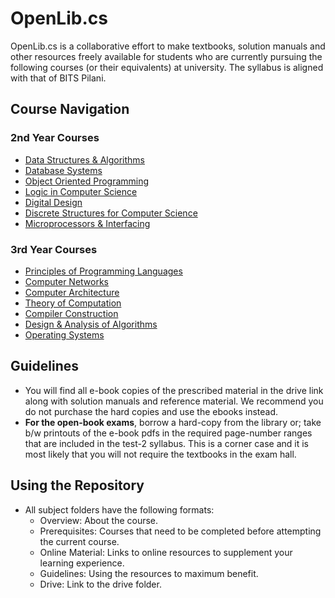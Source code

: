 # OpenLib.cs

OpenLib.cs is a collaborative effort to make textbooks, solution manuals and other resources freely available for students who are currently pursuing the following courses (or their equivalents) at university. The syllabus is aligned with that of BITS Pilani. 

## Course Navigation

### 2nd Year Courses

*   [Data Structures & Algorithms](./courses/CSF211)
*   [Database Systems](./courses/CSF212)
*   [Object Oriented Programming](./courses/CSF213)
*   [Logic in Computer Science](./courses/CSF214)
*   [Digital Design](./courses/CSF215)
*   [Discrete Structures for Computer Science](./courses/CSF222)
*   [Microprocessors & Interfacing](./courses/CSF241)

### 3rd Year Courses

*   [Principles of Programming Languages](./courses/CSF301)
*   [Computer Networks](./courses/CSF303)
*   [Computer Architecture](./courses/CSF342)
*   [Theory of Computation](./courses/CSF351)
*   [Compiler Construction](./courses/CSF363)
*   [Design & Analysis of Algorithms](./courses/CSF364)
*   [Operating Systems](./courses/CSF372)

## Guidelines
* You will find all e-book copies of the prescribed material in the drive link along with solution manuals and reference material. We recommend you do not purchase the hard copies and use the ebooks instead.
* **For the open-book exams**, borrow a hard-copy from the library or; take b/w printouts of the e-book pdfs in the required page-number ranges that are included in the test-2 syllabus. This is a corner case and it is most likely that you will not require the textbooks in the exam hall. 

## Using the Repository
* All subject folders have the following formats:
  * Overview: About the course.
  * Prerequisites: Courses that need to be completed before attempting the current course.
  * Online Material: Links to online resources to supplement your learning experience.
  * Guidelines: Using the resources to maximum benefit.
  * Drive: Link to the drive folder.
  
  
